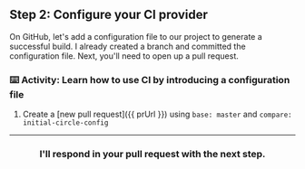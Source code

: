 ## Step 2: Configure your CI provider

On GitHub, let's add a configuration file to our project to generate a successful build. I already created a branch and committed the configuration file. Next, you'll need to open up a pull request.

### :keyboard: Activity: Learn how to use CI by introducing a configuration file

1. Create a [new pull request]({{ prUrl }}) using `base: master` and `compare: initial-circle-config`

<hr>
<h3 align="center">I'll respond in your pull request with the next step.</h3>
